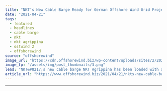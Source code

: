 ```yaml
---
title: "NKT’s New Cable Barge Ready for German Offshore Wind Grid Project"
date: "2021-04-21"
tags: 
  - featured
  - headlines
  - cable barge
  - nkt
  - nkt agrippina
  - ostwind 2
  - offshorewind
source: "offshorewind"
image_url: "https://cdn.offshorewind.biz/wp-content/uploads/sites/2/2021/04/21092507/NKT-Agrippina_-c-NKT.png"
image_fp: "/assets/img/post_thumbnails/3.png"
lead: "NKT&#8217;s new cable barge NKT Agrippina has been loaded with a cable section for"
article_url: "https://www.offshorewind.biz/2021/04/21/nkts-new-cable-barge-ready-for-german-offshore-wind-grid-project/"
---
```


---
